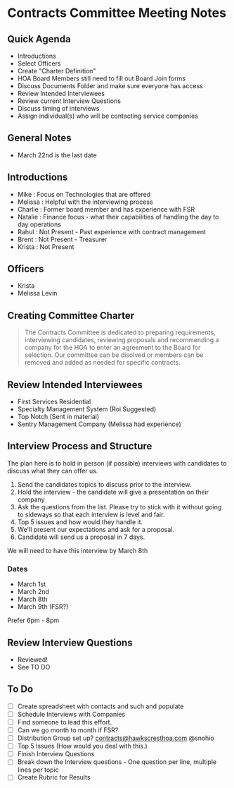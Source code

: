 # Contracts Committee Meeting Notes

## Quick Agenda

- Introductions
- Select Officers
- Create "Charter Definition"
- HOA Board Members still need to fill out Board Join forms
- Discuss Documents Folder and make sure everyone has access
- Review Intended Interviewees
- Review current Interview Questions
- Discuss timing of interviews
- Assign individual(s) who will be contacting service companies

## General Notes

- March 22nd is the last date

## Introductions

- Mike : Focus on Technologies that are offered
- Melissa : Helpful with the interviewing process
- Charlie : Former board member and has experience with FSR
- Natalie : Finance focus - what their capabilities of handling the day to day operations
- Rahul : Not Present - Past experience with contract management
- Brent : Not Present - Treasurer
- Krista : Not Present

## Officers

- Krista
- Melissa Levin
  
## Creating Committee Charter

> The Contracts Committee is dedicated to preparing requirements, interviewing candidates, reviewing proposals and recommending a company for the HOA to enter an agreement to the Board for selection. Our committee can be disolved or members can be removed and added as needed for specific contracts.

## Review Intended Interviewees

- First Services Residential
- Specialty Management System (Roi Suggested)
- Top Notch (Sent in material)
- Sentry Management Company (Melissa had experience)

## Interview Process and Structure

The plan here is to hold in person (if possible) interviews with candidates to discuss what they can offer us.

1. Send the candidates topics to discuss prior to the interview.
2. Hold the interview - the candidate will give a presentation on their company
3. Ask the questions from the list. Please try to stick with it without going to sideways so that each interview is level and fair.
4. Top 5 issues and how would they handle it.
5. We'll present our expectations and ask for a proposal.
6. Candidate will send us a proposal in 7 days.

We will need to have this interview by March 8th

### Dates

- March 1st
- March 2nd
- March 8th
- March 9th (FSR?)

Prefer 6pm - 8pm

## Review Interview Questions

- Reviewed!
- See TO DO

## To Do

- [ ] Create spreadsheet with contacts and such and populate
- [ ] Schedule Interviews with Companies
- [ ] Find someone to lead this effort.
- [ ] Can we go month to month if FSR?
- [ ] Distribution Group set up? contracts@hawkscresthoa.com @snohio
- [ ] Top 5 Issues (How would you deal with this.)
- [ ] Finish Interview Questions
- [ ] Break down the Interview questions - One question per line, multiple lines per topic
- [ ] Create Rubric for Results
